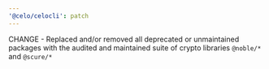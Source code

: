 ```yaml
---
'@celo/celocli': patch
---
```


CHANGE - Replaced and/or removed all deprecated or unmaintained packages with the audited and maintained suite of crypto libraries `@noble/*` and `@scure/*`
